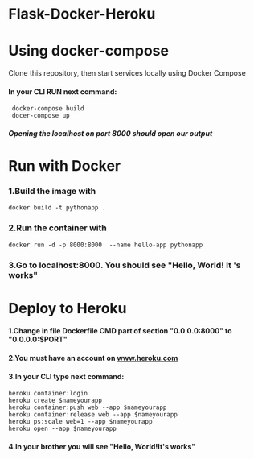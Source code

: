# Flask-Docker-Heroku
# Using docker-compose
Clone this repository, then start services locally using Docker Compose
#### In your CLI RUN next command:

```
 docker-compose build
 docer-compose up
 ```
##### Opening the localhost on port 8000 should open our output


# Run with Docker
### 1.Build the image with
```
docker build -t pythonapp .
```
### 2.Run the container with
```
docker run -d -p 8000:8000  --name hello-app pythonapp
 ```
### 3.Go to localhost:8000. You should see "Hello, World!  It 's works"

# Deploy to Heroku
#### 1.Change in file Dockerfile CMD part of section "0.0.0.0:8000" to "0.0.0.0:$PORT"
####   2.You must have an account on  www.heroku.com
####   3.In your CLI type next command:
```
heroku container:login
heroku create $nameyourapp
heroku container:push web --app $nameyourapp
heroku container:release web --app $nameyourapp
heroku ps:scale web=1 --app $nameyourapp
heroku open --app $nameyourapp
```
#### 4.In your brother you will see "Hello, World!It's works"





   
